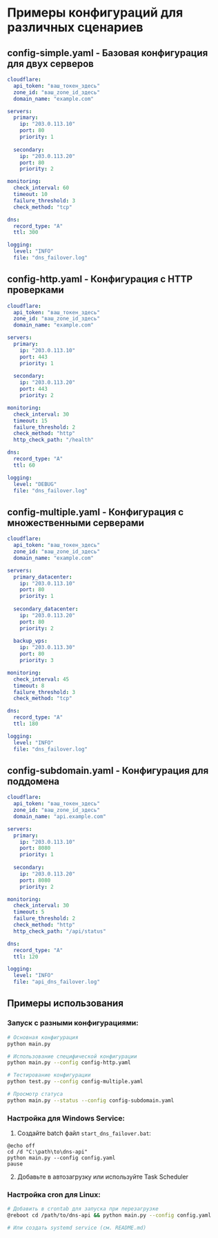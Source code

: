 # Примеры конфигураций для различных сценариев

## config-simple.yaml - Базовая конфигурация для двух серверов
```yaml
cloudflare:
  api_token: "ваш_токен_здесь"
  zone_id: "ваш_zone_id_здесь"
  domain_name: "example.com"

servers:
  primary:
    ip: "203.0.113.10"
    port: 80
    priority: 1
  
  secondary:
    ip: "203.0.113.20"
    port: 80
    priority: 2

monitoring:
  check_interval: 60
  timeout: 10
  failure_threshold: 3
  check_method: "tcp"

dns:
  record_type: "A"
  ttl: 300

logging:
  level: "INFO"
  file: "dns_failover.log"
```

## config-http.yaml - Конфигурация с HTTP проверками
```yaml
cloudflare:
  api_token: "ваш_токен_здесь"
  zone_id: "ваш_zone_id_здесь"
  domain_name: "example.com"

servers:
  primary:
    ip: "203.0.113.10"
    port: 443
    priority: 1
  
  secondary:
    ip: "203.0.113.20"
    port: 443
    priority: 2

monitoring:
  check_interval: 30
  timeout: 15
  failure_threshold: 2
  check_method: "http"
  http_check_path: "/health"

dns:
  record_type: "A"
  ttl: 60

logging:
  level: "DEBUG"
  file: "dns_failover.log"
```

## config-multiple.yaml - Конфигурация с множественными серверами
```yaml
cloudflare:
  api_token: "ваш_токен_здесь"
  zone_id: "ваш_zone_id_здесь"
  domain_name: "example.com"

servers:
  primary_datacenter:
    ip: "203.0.113.10"
    port: 80
    priority: 1
  
  secondary_datacenter:
    ip: "203.0.113.20"
    port: 80
    priority: 2
    
  backup_vps:
    ip: "203.0.113.30"
    port: 80
    priority: 3

monitoring:
  check_interval: 45
  timeout: 8
  failure_threshold: 3
  check_method: "tcp"

dns:
  record_type: "A"
  ttl: 180

logging:
  level: "INFO"
  file: "dns_failover.log"
```

## config-subdomain.yaml - Конфигурация для поддомена
```yaml
cloudflare:
  api_token: "ваш_токен_здесь"
  zone_id: "ваш_zone_id_здесь"
  domain_name: "api.example.com"

servers:
  primary:
    ip: "203.0.113.10"
    port: 8080
    priority: 1
  
  secondary:
    ip: "203.0.113.20"
    port: 8080
    priority: 2

monitoring:
  check_interval: 30
  timeout: 5
  failure_threshold: 2
  check_method: "http"
  http_check_path: "/api/status"

dns:
  record_type: "A"
  ttl: 120

logging:
  level: "INFO"
  file: "api_dns_failover.log"
```

## Примеры использования

### Запуск с разными конфигурациями:

```bash
# Основная конфигурация
python main.py

# Использование специфической конфигурации
python main.py --config config-http.yaml

# Тестирование конфигурации
python test.py --config config-multiple.yaml

# Просмотр статуса
python main.py --status --config config-subdomain.yaml
```

### Настройка для Windows Service:

1. Создайте batch файл `start_dns_failover.bat`:
```batch
@echo off
cd /d "C:\path\to\dns-api"
python main.py --config config.yaml
pause
```

2. Добавьте в автозагрузку или используйте Task Scheduler

### Настройка cron для Linux:

```bash
# Добавить в crontab для запуска при перезагрузке
@reboot cd /path/to/dns-api && python main.py --config config.yaml

# Или создать systemd service (см. README.md)
```